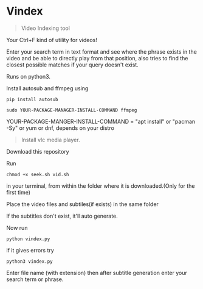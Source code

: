 # Vindex
>Video Indexing tool

Your Ctrl+F kind of utility for videos!

Enter your search term in text format and see where the phrase exists in the video and be able to directly play from that position, also tries to find the closest possible matches if your query doesn't exist.

Runs on python3.

Install autosub and ffmpeg using
```
pip install autosub
```
```
sudo YOUR-PACKAGE-MANAGER-INSTALL-COMMAND ffmpeg
```
YOUR-PACKAGE-MANGER-INSTALL-COMMAND = "apt install" or "pacman -Sy" or yum or dnf, depends on your distro

>Install vlc media player.

Download this repository

Run 
```
chmod +x seek.sh vid.sh
```
in your terminal, from within the folder where it is downloaded.(Only for the first time)

Place the video files and subtiles(if exists) in the same folder

If the subtitles don't exist, it'll auto generate.

Now run
```
python vindex.py
```
if it gives errors try
```
python3 vindex.py
```

Enter file name (with extension) then after subtitle generation enter your search term or phrase.
